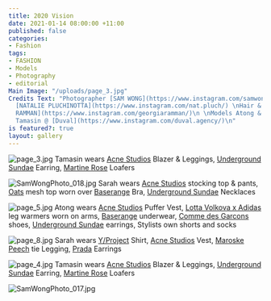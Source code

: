 ```yaml
---
title: 2020 Vision
date: 2021-01-14 08:00:00 +11:00
published: false
categories:
- Fashion
tags:
- FASHION
- Models
- Photography
- editorial
Main Image: "/uploads/page_3.jpg"
Credits Text: "Photographer [SAM WONG](https://www.instagram.com/samwongphoto_/) \nStylist
  [NATALIE PLUCHINOTTA](https://www.instagram.com/nat.pluch/) \nHair & Make up: [GEORGIA
  RAMMAN](https://www.instagram.com/georgiaramman/)\n \nModels Atong & Sarah @ [People](https://www.instagram.com/people.agency/),
  Tamasin @ [Duval](https://www.instagram.com/duval.agency/)\n"
is featured?: true
layout: gallery
---
```


![page_3.jpg](/uploads/page_3.jpg)
Tamasin wears [Acne Studios](https://www.acnestudios.com/au/en/home) Blazer & Leggings, [Underground Sundae](https://www.undergroundsundae.com/shop) Earring, [Martine Rose](https://martine-rose.com/) Loafers

![SamWongPhoto_018.jpg](/uploads/SamWongPhoto_018.jpg)
Sarah wears [Acne Studios](https://www.acnestudios.com/au/en/home) stocking top & pants, [Oats](https://oats-the-label.com/) mesh top worn over [Baserange](https://www.baserange.net.au/) Bra, [Underground Sundae](https://www.undergroundsundae.com/shop) Necklaces

![page_5.jpg](/uploads/page_5.jpg)
Atong wears [Acne Studios](https://www.acnestudios.com/au/en/home) Puffer Vest, [Lotta Volkova x Adidas](https://www.adidas.com/us/lotta_volkova) leg warmers worn on arms, [Baserange](https://www.baserange.net.au/) underwear, [Comme des Garcons](https://www.comme-des-garcons.com/) shoes, [Underground Sundae](https://www.undergroundsundae.com/shop) earrings, Stylists own shorts and socks

![page_8.jpg](/uploads/page_8.jpg)
Sarah wears [Y/Project](https://www.yproject.fr/) Shirt, [Acne Studios](https://www.acnestudios.com/au/en/home) Vest, [Maroske Peech](https://maroskepeech.com/) tie Legging, [Prada](https://www.prada.com/au/en.html) Earrings 

![page_4.jpg](/uploads/page_4.jpg)
Tamasin wears [Acne Studios](https://www.acnestudios.com/au/en/home) Blazer & Leggings, [Underground Sundae](https://www.undergroundsundae.com/shop) Earring, [Martine Rose](https://martine-rose.com/) Loafers

![SamWongPhoto_017.jpg](/uploads/SamWongPhoto_017.jpg)

